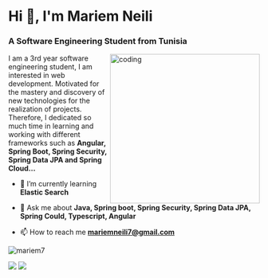 <h1>Hi 👋, I'm Mariem Neili</h1>
<h3>A Software Engineering Student from Tunisia</h3>
<img align="right" width="300" alt="coding" src="https://raw.githubusercontent.com/MicaelliMedeiros/micaellimedeiros/master/image/computer-illustration.png">
<p>
I am a 3rd year software engineering student, I am interested in web development. Motivated for the mastery and discovery of new technologies for the realization of projects.
Therefore, I dedicated so much time in learning and working with different frameworks such as <strong>Angular, Spring Boot, Spring Security, Spring Data JPA and Spring Cloud...</strong>
</p>

- 🌱 I’m currently learning **Elastic Search**

- 💬 Ask me about **Java, Spring boot, Spring Security, Spring Data JPA, Spring Could, Typescript, Angular**

- 📫 How to reach me **mariemneili7@gmail.com**

<p><img align="center" src="https://github-readme-stats.vercel.app/api/top-langs?username=mariem7&show_icons=true&locale=en&layout=compact&theme=dracula" alt="mariem7" /></p>

 <a href="https://twitter.com/MaryemNeili" target="_blank"><img src="https://img.shields.io/badge/Twitter-1DA1F2?style=for-the-badge&logo=twitter&logoColor=white" target="_blank"></a> 
  <a href="https://www.linkedin.com/in/mariem-neili-70a979197/" target="_blank"><img src="https://img.shields.io/badge/-LinkedIn-%230077B5?style=for-the-badge&logo=linkedin&logoColor=white" target="_blank"></a>

